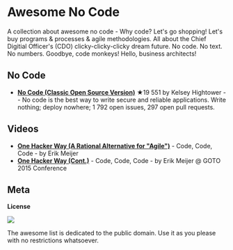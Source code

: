 # Awesome No Code

A collection about awesome no code - Why code? Let's go shopping! Let's buy programs & processes & agile methodologies. All about the Chief Digitial Officer's (CDO) clicky-clicky-clicky dream future. No code. No text. No numbers. Goodbye, code monkeys! Hello, business architects!


## No Code 

- [**No Code (Classic Open Source Version)**](https://github.com/kelseyhightower/nocode) ★19 551 by Kelsey Hightower -- No code is the best way to write secure and reliable applications. Write nothing; deploy nowhere; 1 792 open issues, 297 open pull requests.








## Videos

- [**One Hacker Way (A Rational Alternative for "Agile")**](https://www.youtube.com/watch?v=2u0sNRO-QKQ) -  Code, Code, Code - by Erik Meijer
- [**One Hacker Way (Cont.)**](https://www.youtube.com/watch?v=FvMuPtuvP5w) - Code, Code, Code - by Erik Meijer @ GOTO 2015 Conference



## Meta

**License**

![](https://publicdomainworks.github.io/buttons/zero88x31.png)

The awesome list is dedicated to the public domain. Use it as you please with no restrictions whatsoever.
